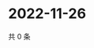 # 2022-11-26

共 0 条

<!-- BEGIN WEIBO -->
<!-- 最后更新时间 Sat Nov 26 2022 06:14:13 GMT+0800 (China Standard Time) -->

<!-- END WEIBO -->
